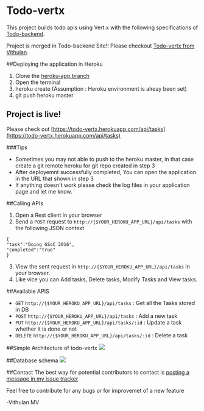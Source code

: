 # Todo-vertx
This project builds todo apis using Vert.x with the following specifications of [Todo-backend](http://todobackend.com/).

Project is merged in Todo-backend Site!! Please checkout [Todo-vertx from Vithulan](http://www.todobackend.com/client/index.html?https://todo-vertx.herokuapp.com/api/tasks).

##Deploying the application in Heroku
1. Clone the [heroku-app branch](https://github.com/VIthulan/todo-vertx/tree/heroku-app)
2. Open the terminal 
3. heroku create (Assumption : Heroku environment is alreay been set) 
4. git push heroku master

## Project is live!
Please check out [https://todo-vertx.herokuapp.com/api/tasks](https://todo-vertx.herokuapp.com/api/tasks)

###Tips
* Sometimes you may not able to push to the heroku master, in that case create a git remote heroku for git repo created in step 3
* After deployemnt successfully completed, You can open the application in the URL that shown in step 3
* If anything doesn't work please check the log files in your application page and let me know.

##Calling APIs

1. Open a Rest client in your browser
2. Send a `POST` request to `http://{$YOUR_HEROKU_APP_URL}/api/tasks` with the following JSON context
```
{
"task":"Doing GSoC 2016",
"completed":"true"
}
```
3. View the sent request in `http://{$YOUR_HEROKU_APP_URL}/api/tasks` in your browser.
4. Like vice you can Add tasks, Delete tasks, Modify Tasks and View tasks.

##Available APIS
* `GET` `http://{$YOUR_HEROKU_APP_URL}/api/tasks` : Get all the Tasks stored in DB
* `POST` `http://{$YOUR_HEROKU_APP_URL}/api/tasks` : Add a new task
* `PUT` `http://{$YOUR_HEROKU_APP_URL}/api/tasks/:id` : Update a task whether it is done or not
* `DELETE` `http://{$YOUR_HEROKU_APP_URL}/api/tasks/:id` : Delete a task

##Simple Architecture of todo-vertx
<img src = "http://i68.tinypic.com/303er5x.png">

##Database schema
<img src = "http://i67.tinypic.com/1yoen5.png">

##Contact 
The best way for potential contributors to contact is [posting a message in my issue tracker](https://github.com/VIthulan/todo-vertx/issues/new) 

Feel free to contribute for any bugs or for improvemet of a new feature

-Vithulan MV
